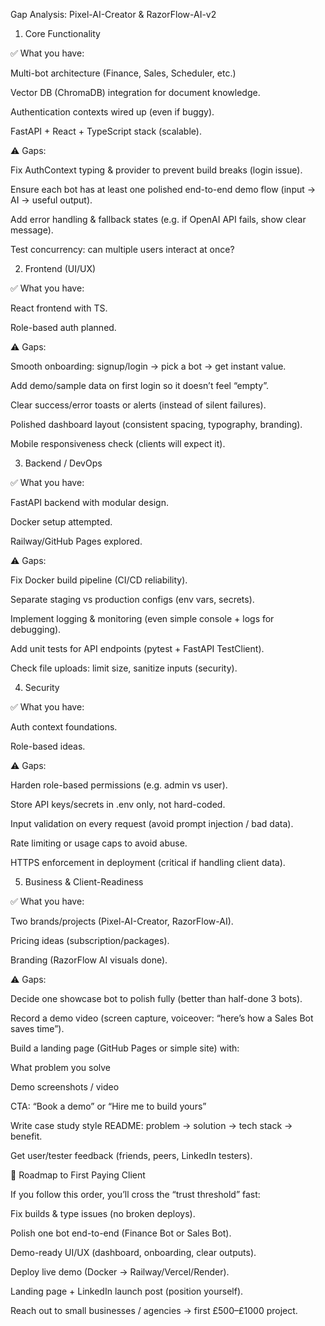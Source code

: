 Gap Analysis: Pixel-AI-Creator & RazorFlow-AI-v2
1. Core Functionality

✅ What you have:

Multi-bot architecture (Finance, Sales, Scheduler, etc.)

Vector DB (ChromaDB) integration for document knowledge.

Authentication contexts wired up (even if buggy).

FastAPI + React + TypeScript stack (scalable).

⚠️ Gaps:

 Fix AuthContext typing & provider to prevent build breaks (login issue).

 Ensure each bot has at least one polished end-to-end demo flow (input → AI → useful output).

 Add error handling & fallback states (e.g. if OpenAI API fails, show clear message).

 Test concurrency: can multiple users interact at once?

2. Frontend (UI/UX)

✅ What you have:

React frontend with TS.

Role-based auth planned.

⚠️ Gaps:

 Smooth onboarding: signup/login → pick a bot → get instant value.

 Add demo/sample data on first login so it doesn’t feel “empty”.

 Clear success/error toasts or alerts (instead of silent failures).

 Polished dashboard layout (consistent spacing, typography, branding).

 Mobile responsiveness check (clients will expect it).

3. Backend / DevOps

✅ What you have:

FastAPI backend with modular design.

Docker setup attempted.

Railway/GitHub Pages explored.

⚠️ Gaps:

 Fix Docker build pipeline (CI/CD reliability).

 Separate staging vs production configs (env vars, secrets).

 Implement logging & monitoring (even simple console + logs for debugging).

 Add unit tests for API endpoints (pytest + FastAPI TestClient).

 Check file uploads: limit size, sanitize inputs (security).

4. Security

✅ What you have:

Auth context foundations.

Role-based ideas.

⚠️ Gaps:

 Harden role-based permissions (e.g. admin vs user).

 Store API keys/secrets in .env only, not hard-coded.

 Input validation on every request (avoid prompt injection / bad data).

 Rate limiting or usage caps to avoid abuse.

 HTTPS enforcement in deployment (critical if handling client data).

5. Business & Client-Readiness

✅ What you have:

Two brands/projects (Pixel-AI-Creator, RazorFlow-AI).

Pricing ideas (subscription/packages).

Branding (RazorFlow AI visuals done).

⚠️ Gaps:

 Decide one showcase bot to polish fully (better than half-done 3 bots).

 Record a demo video (screen capture, voiceover: “here’s how a Sales Bot saves time”).

 Build a landing page (GitHub Pages or simple site) with:

What problem you solve

Demo screenshots / video

CTA: “Book a demo” or “Hire me to build yours”

 Write case study style README: problem → solution → tech stack → benefit.

 Get user/tester feedback (friends, peers, LinkedIn testers).

🏁 Roadmap to First Paying Client

If you follow this order, you’ll cross the “trust threshold” fast:

Fix builds & type issues (no broken deploys).

Polish one bot end-to-end (Finance Bot or Sales Bot).

Demo-ready UI/UX (dashboard, onboarding, clear outputs).

Deploy live demo (Docker → Railway/Vercel/Render).

Landing page + LinkedIn launch post (position yourself).

Reach out to small businesses / agencies → first £500–£1000 project.